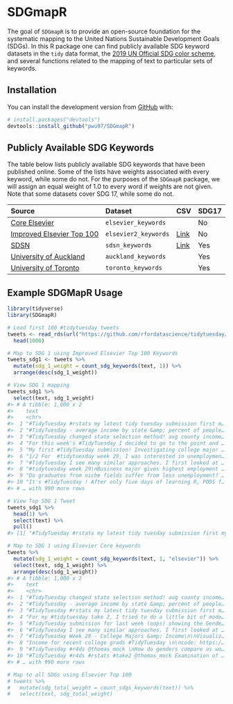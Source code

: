 
<!-- README.md is generated from README.Rmd. Please edit that file -->

# SDGmapR

<!-- badges: start -->
<!-- badges: end -->

The goal of `SDGmapR` is to provide an open-source foundation for the
systematic mapping to the United Nations Sustainable Development Goals
(SDGs). In this R package one can find publicly available SDG keyword
datasets in the `tidy` data format, the [2019 UN Official SDG color
scheme](https://www.un.org/sustainabledevelopment/wp-content/uploads/2019/01/SDG_Guidelines_AUG_2019_Final.pdf),
and several functions related to the mapping of text to particular sets
of keywords.

## Installation

You can install the development version from
[GitHub](https://github.com/) with:

``` r
# install.packages("devtools")
devtools::install_github("pwu97/SDGmapR")
```

## Publicly Available SDG Keywords

The table below lists publicly available SDG keywords that have been
published online. Some of the lists have weights associated with every
keyword, while some do not. For the purposes of the `SDGmapR` package,
we will assign an equal weight of 1.0 to every word if weights are not
given. Note that some datasets cover SDG 17, while some do not.

| Source                                                                                                          | Dataset              | CSV                                                                               | SDG17 |
|:----------------------------------------------------------------------------------------------------------------|:---------------------|:----------------------------------------------------------------------------------|:------|
| [Core Elsevier](https://data.mendeley.com/datasets/87txkw7khs/1)                                                | `elsevier_keywords`  |                                                                                   | No    |
| [Improved Elsevier Top 100](https://data.mendeley.com/datasets/9sxdykm8s4/2)                                    | `elsevier2_keywords` | [Link](https://github.com/pwu97/SDGmapR/blob/main/datasets/elsevier_keywords.csv) | No    |
| [SDSN](https://ap-unsdsn.org/regional-initiatives/universities-sdgs/)                                           | `sdsn_keywords`      | [Link](https://github.com/pwu97/SDGmapR/blob/main/datasets/sdsn_keywords.csv)     | Yes   |
| [University of Auckland](https://www.sdgmapping.auckland.ac.nz/)                                                | `auckland_keywords`  |                                                                                   | Yes   |
| [University of Toronto](https://data.utoronto.ca/sustainable-development-goals-sdg-report/sdg-report-appendix/) | `toronto_keywords`   |                                                                                   | Yes   |

## Example SDGMapR Usage

``` r
library(tidyverse)
library(SDGmapR)

# Load first 100 #tidytuesday tweets
tweets <- read_rds(url("https://github.com/rfordatascience/tidytuesday/blob/master/data/2019/2019-01-01/tidytuesday_tweets.rds?raw=true")) %>%
  head(1000)

# Map to SDG 1 using Improved Elsevier Top 100 Keywords
tweets_sdg1 <- tweets %>%
  mutate(sdg_1_weight = count_sdg_keywords(text, 1)) %>%
  arrange(desc(sdg_1_weight))

# View SDG 1 mapping
tweets_sdg1 %>%
  select(text, sdg_1_weight)
#> # A tibble: 1,000 x 2
#>    text                                                             sdg_1_weight
#>    <chr>                                                                   <dbl>
#>  1 "#TidyTuesday #rstats my latest tidy tuesday submission first m…         33.2
#>  2 "#TidyTuesday - average income by state &amp; percent of people…         29.5
#>  3 "#TidyTuesday changed state selection method! avg county income…         26.6
#>  4 "For this week's #TidyTuesday I decided to go to the point and …         24.3
#>  5 "My first #TidyTuesday submission! Investigating college major …         20.8
#>  6 "1/2 For  #tidytuesday week 29, I was interested in unemploymen…         17.5
#>  7 "#TidyTuesday I see many similar approaches. I first looked at …         15.6
#>  8 "#tidytuesday week 29\nBusiness major gives highest employment …         15.2
#>  9 "Do graduates from niche fields suffer from less unemployment? …         15.2
#> 10 "It's #TidyTuesday ! After only five days of learning R, PODS f…         11.3
#> # … with 990 more rows

# View Top SDG 1 Tweet
tweets_sdg1 %>%
  head(1) %>%
  select(text) %>%
  pull()
#> [1] "#TidyTuesday #rstats my latest tidy tuesday submission first my first violin plot looking at self employed % in a number of states. Second child poverty rate against income per cap. Stay tuned for blog post trying to understand why Puerto Rico is so Poor https://t.co/PIe7HNKcxP"

# Map to SDG 1 using Elsevier Core keywords
tweets %>%
  mutate(sdg_1_weight = count_sdg_keywords(text, 1, "elsevier")) %>%
  select(text, sdg_1_weight) %>%
  arrange(desc(sdg_1_weight))
#> # A tibble: 1,000 x 2
#>    text                                                             sdg_1_weight
#>    <chr>                                                                   <dbl>
#>  1 "#TidyTuesday changed state selection method! avg county income…            2
#>  2 "#TidyTuesday - average income by state &amp; percent of people…            2
#>  3 "#TidyTuesday #rstats my latest tidy tuesday submission first m…            2
#>  4 "For my #tidytuesday take 2, I tried to do a little bit of mode…            1
#>  5 "#TidyTuesday submission for last week (oops) showing the Gende…            1
#>  6 "#TidyTuesday I see many similar approaches. I first looked at …            1
#>  7 "#TidyTuesday Week 29 - College Majors &amp; Income\n\nVisualiz…            1
#>  8 "Income for recent college grads #TidyTuesday \n\ncode: https:/…            1
#>  9 "#TidyTuesday #r4ds @thomas_mock \nHow do genders compare as wo…            1
#> 10 "#TidyTuesday #r4ds #rstats #take2 @thomas_mock Examination of …            1
#> # … with 990 more rows

# Map to all SDGs using Elsevier Top 100
# tweets %>%
#   mutate(sdg_total_weight = count_sdgs_keywords(text)) %>%
#   select(text, sdg_total_weight)
```

<!-- What is special about using `README.Rmd` instead of just `README.md`? You can include R chunks like so: -->
<!-- ```{r cars} -->
<!-- summary(cars) -->
<!-- ``` -->
<!-- You'll still need to render `README.Rmd` regularly, to keep `README.md` up-to-date. `devtools::build_readme()` is handy for this. You could also use GitHub Actions to re-render `README.Rmd` every time you push. An example workflow can be found here: <https://github.com/r-lib/actions/tree/master/examples>. -->
<!-- You can also embed plots, for example: -->
<!-- ```{r pressure, echo = FALSE} -->
<!-- plot(pressure) -->
<!-- ``` -->
<!-- In that case, don't forget to commit and push the resulting figure files, so they display on GitHub and CRAN. -->
